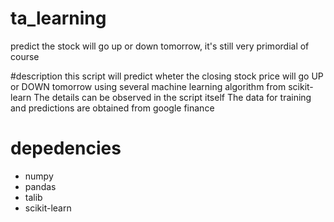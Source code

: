 # ta_learning
predict the stock will go up or down tomorrow, it's still very primordial of course

#description
this script will predict wheter the closing stock price will go UP or DOWN tomorrow using several machine learning algorithm from scikit-learn
The details can be observed in the script itself
The data for training and predictions are obtained from google finance

# depedencies
* numpy
* pandas
* talib
* scikit-learn
